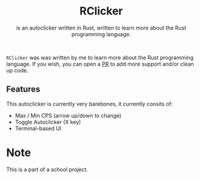 <h1 align="center">RClicker</h1>
<p align="center">is an autoclicker written in Rust, written to learn more about the Rust programming language.</p><br>

``RClicker`` was  was written by me to learn more about the Rust programming language. If you wish, you can open a [PR](https://github.com/NoSequel/RClicker/pulls) to add more support and/or clean up code.

## Features
This autoclicker is currently very barebones, it currently consits of:
* Max / Min CPS (arrow up/down to change)
* Toggle Autoclicker (X key)
* Terminal-based UI

# Note
This is a part of a school project.
